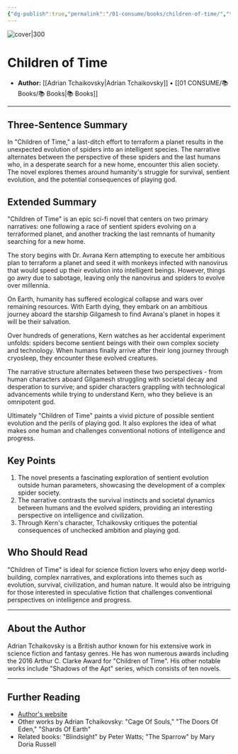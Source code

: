 ```yaml
---
{"dg-publish":true,"permalink":"/01-consume/books/children-of-time/","title":"Children of Time","tags":["alien","society","humanity","survival","space","science-fiction"]}
---
```




![cover|300](http://books.google.com/books/content?id=n7JfDwAAQBAJ&printsec=frontcover&img=1&zoom=1&edge=curl&source=gbs_api)


# Children of Time
- **Author:** [[Adrian Tchaikovsky\|Adrian Tchaikovsky]] • [[01 CONSUME/📚 Books/📚 Books\|📚 Books]]
---

## Three-Sentence Summary
In "Children of Time," a last-ditch effort to terraform a planet results in the unexpected evolution of spiders into an intelligent species. The narrative alternates between the perspective of these spiders and the last humans who, in a desperate search for a new home, encounter this alien society. The novel explores themes around humanity's struggle for survival, sentient evolution, and the potential consequences of playing god.

## Extended Summary
"Children of Time" is an epic sci-fi novel that centers on two primary narratives: one following a race of sentient spiders evolving on a terraformed planet, and another tracking the last remnants of humanity searching for a new home. 

The story begins with Dr. Avrana Kern attempting to execute her ambitious plan to terraform a planet and seed it with monkeys infected with nanovirus that would speed up their evolution into intelligent beings. However, things go awry due to sabotage, leaving only the nanovirus and spiders to evolve over millennia.

On Earth, humanity has suffered ecological collapse and wars over remaining resources. With Earth dying, they embark on an ambitious journey aboard the starship Gilgamesh to find Avrana's planet in hopes it will be their salvation.

Over hundreds of generations, Kern watches as her accidental experiment unfolds: spiders become sentient beings with their own complex society and technology. When humans finally arrive after their long journey through cryosleep, they encounter these evolved creatures.

The narrative structure alternates between these two perspectives - from human characters aboard Gilgamesh struggling with societal decay and desperation to survive; and spider characters grappling with technological advancements while trying to understand Kern, who they believe is an omnipotent god.

Ultimately "Children of Time" paints a vivid picture of possible sentient evolution and the perils of playing god. It also explores the idea of what makes one human and challenges conventional notions of intelligence and progress.

## Key Points
1. The novel presents a fascinating exploration of sentient evolution outside human parameters, showcasing the development of a complex spider society.
2. The narrative contrasts the survival instincts and societal dynamics between humans and the evolved spiders, providing an interesting perspective on intelligence and civilization.
3. Through Kern's character, Tchaikovsky critiques the potential consequences of unchecked ambition and playing god.

## Who Should Read
"Children of Time" is ideal for science fiction lovers who enjoy deep world-building, complex narratives, and explorations into themes such as evolution, survival, civilization, and human nature. It would also be intriguing for those interested in speculative fiction that challenges conventional perspectives on intelligence and progress.

---

## About the Author
Adrian Tchaikovsky is a British author known for his extensive work in science fiction and fantasy genres. He has won numerous awards including the 2016 Arthur C. Clarke Award for "Children of Time". His other notable works include "Shadows of the Apt" series, which consists of ten novels.

---

## Further Reading
- [Author's website](http://shadowsoftheapt.com/)
- Other works by Adrian Tchaikovsky: "Cage Of Souls," "The Doors Of Eden," "Shards Of Earth"
- Related books: "Blindsight" by Peter Watts; "The Sparrow" by Mary Doria Russell
